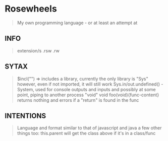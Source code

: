 # Rosewheels
> My own programming language - or at least an attempt at </br>
## INFO
> extension/s .rsw .rw
## SYTAX
> $incl("") => includes a library, currently the only library is "Sys" however, even if not imported, it will still work
> Sys.in/out.undefined() - System, used for console outputs and inputs and possibly at some point, piping to another process 
> "void" void foo(void){func-content} returns nothing and errors if a "return" is found in the func
## INTENTIONS
> Language and format similar to that of javascript and java 
> a few other things too:
> this.parent will get the class above if it's in a class/func
 